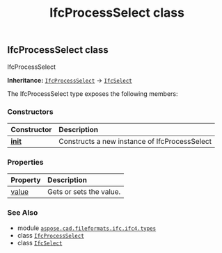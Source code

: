 ﻿---
title: IfcProcessSelect class
second_title: Aspose.CAD for Python via .NET API References
description: 
type: docs
weight: 1240
url: /python-net/aspose.cad.fileformats.ifc.ifc4.types/ifcprocessselect/
is_root: false
---

## IfcProcessSelect class

IfcProcessSelect



**Inheritance:** [`IfcProcessSelect`](/cad/python-net/aspose.cad.fileformats.ifc.ifc4.types/ifcprocessselect) → 
[`IfcSelect`](/cad/python-net/aspose.cad.fileformats.ifc/ifcselect)



The IfcProcessSelect type exposes the following members:

### Constructors
| Constructor | Description |
| :- | :- |
| [__init__](/cad/python-net/aspose.cad.fileformats.ifc.ifc4.types/ifcprocessselect/__init__/#) | Constructs a new instance of IfcProcessSelect |


### Properties
| Property | Description |
| :- | :- |
| [value](/cad/python-net/aspose.cad.fileformats.ifc.ifc4.types/ifcprocessselect/value) | Gets or sets the value. |



### See Also
* module [`aspose.cad.fileformats.ifc.ifc4.types`](..)
* class [`IfcProcessSelect`](/cad/python-net/aspose.cad.fileformats.ifc.ifc4.types/ifcprocessselect)
* class [`IfcSelect`](/cad/python-net/aspose.cad.fileformats.ifc/ifcselect)
